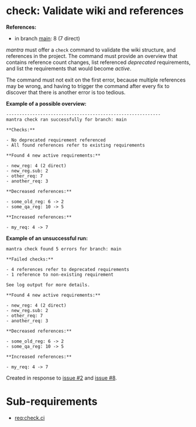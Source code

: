 # check: Validate wiki and references

**References:**

- in branch [main](https://github.com/mhatzl/mantra/tree/main): 8 (7 direct)

*mantra* must offer a `check` command to validate the wiki structure, and references in the project.
The command must provide an overview that contains reference count changes, list referenced *deprecated* requirements,
and list the requirements that would become *active*.

The command must not exit on the first error, because multiple references may be wrong,
and having to trigger the command after every fix to discover that there is another error is too tedious.

**Example of a possible overview:**

```
-----------------------------------------------------------
mantra check ran successfully for branch: main

**Checks:**

- No deprecated requirement referenced
- All found references refer to existing requirements

**Found 4 new active requirements:**

- new_reg: 4 (2 direct)
- new_reg.sub: 2
- other_req: 7
- another_req: 3

**Decreased references:**

- some_old_reg: 6 -> 2
- some_qa_reg: 10 -> 5

**Increased references:**

- my_req: 4 -> 7
```

**Example of an unsuccessful run:**

```
mantra check found 5 errors for branch: main

**Failed checks:**

- 4 references refer to deprecated requirements
- 1 reference to non-existing requirement

See log output for more details.

**Found 4 new active requirements:**

- new_reg: 4 (2 direct)
- new_reg.sub: 2
- other_req: 7
- another_req: 3

**Decreased references:**

- some_old_reg: 6 -> 2
- some_qa_reg: 10 -> 5

**Increased references:**

- my_req: 4 -> 7
```

Created in response to [issue #2](https://github.com/mhatzl/mantra/issues/2) and [issue #8](https://github.com/mhatzl/mantra/issues/8).

# Sub-requirements

- [req:check.ci](5-REQ-check.ci)
